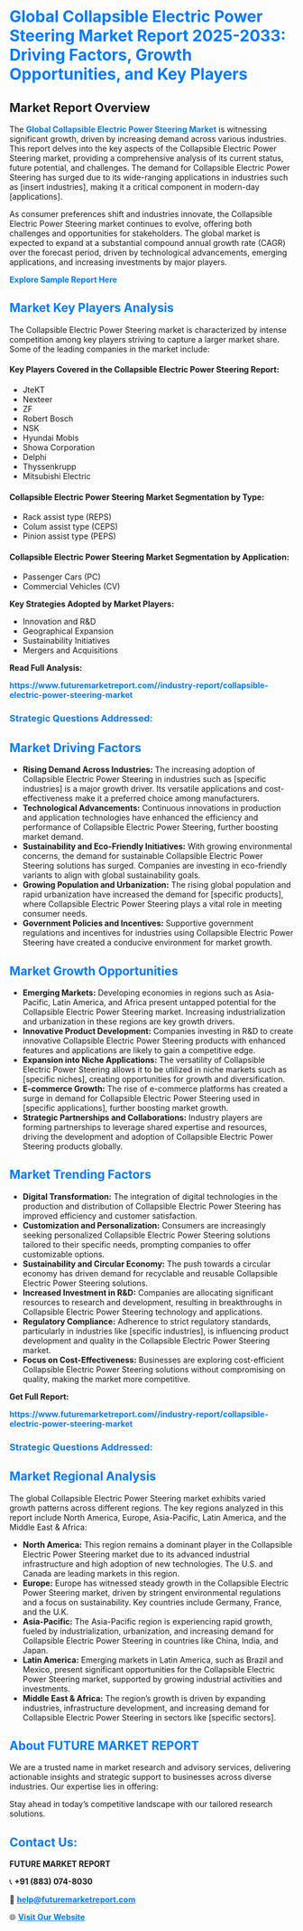 <h1 style="color: #007BFF;">Global Collapsible Electric Power Steering Market Report 2025-2033: Driving Factors, Growth Opportunities, and Key Players</h1>

<section id="overview">
<h2>Market Report Overview</h2>
<p>The <a href="https://www.futuremarketreport.com//industry-report/collapsible-electric-power-steering-market" style="color: #007BFF; text-decoration: none;"><strong>Global Collapsible Electric Power Steering Market</strong></a> is witnessing significant growth, driven by increasing demand across various industries. This report delves into the key aspects of the Collapsible Electric Power Steering market, providing a comprehensive analysis of its current status, future potential, and challenges. The demand for Collapsible Electric Power Steering has surged due to its wide-ranging applications in industries such as [insert industries], making it a critical component in modern-day [applications].</p>
<p>As consumer preferences shift and industries innovate, the Collapsible Electric Power Steering market continues to evolve, offering both challenges and opportunities for stakeholders. The global market is expected to expand at a substantial compound annual growth rate (CAGR) over the forecast period, driven by technological advancements, emerging applications, and increasing investments by major players.</p>
</section>

<section id="overview">
<p><a href="https://www.futuremarketreport.com//request-sample/reportId=53073" style="color: #007BFF; text-decoration: none;"><strong>Explore Sample Report Here</strong></a></p>
</section>

<section id="key-players">
<h2 style="color: #007BFF;">Market Key Players Analysis</h2>
<p>The Collapsible Electric Power Steering market is characterized by intense competition among key players striving to capture a larger market share. Some of the leading companies in the market include:</p>
<h4>Key Players Covered in the Collapsible Electric Power Steering Report:</h4>
<ul><li>JteKT</li><li>Nexteer</li><li>ZF</li><li>Robert Bosch</li><li>NSK</li><li>Hyundai Mobis</li><li>Showa Corporation</li><li>Delphi</li><li>Thyssenkrupp</li><li>Mitsubishi Electric</li></ul>
<h4>Collapsible Electric Power Steering Market Segmentation by Type:</h4>
<ul><li>Rack assist type (REPS)</li><li>Colum assist type (CEPS)</li><li>Pinion assist type (PEPS)</li></ul>

<h4>Collapsible Electric Power Steering Market Segmentation by Application:</h4>
<ul><li>Passenger Cars (PC)</li><li>Commercial Vehicles (CV)</li></ul>
<p><strong>Key Strategies Adopted by Market Players:</strong></p>
<ul>
<li>Innovation and R&D</li>
<li>Geographical Expansion</li>
<li>Sustainability Initiatives</li>
<li>Mergers and Acquisitions</li>
</ul>
</section>

<section>
<p><strong>Read Full Analysis: </strong></p><a href="https://www.futuremarketreport.com//industry-report/collapsible-electric-power-steering-market" style="color: #007BFF; text-decoration: none;"><strong>https://www.futuremarketreport.com//industry-report/collapsible-electric-power-steering-market</strong></a>
<h3 style="color: #007BFF;">Strategic Questions Addressed:</h3>
</section>

<section id="driving-factors">
<h2 style="color: #007BFF;">Market Driving Factors</h2>
<ul>
<li><strong>Rising Demand Across Industries:</strong> The increasing adoption of Collapsible Electric Power Steering in industries such as [specific industries] is a major growth driver. Its versatile applications and cost-effectiveness make it a preferred choice among manufacturers.</li>
<li><strong>Technological Advancements:</strong> Continuous innovations in production and application technologies have enhanced the efficiency and performance of Collapsible Electric Power Steering, further boosting market demand.</li>
<li><strong>Sustainability and Eco-Friendly Initiatives:</strong> With growing environmental concerns, the demand for sustainable Collapsible Electric Power Steering solutions has surged. Companies are investing in eco-friendly variants to align with global sustainability goals.</li>
<li><strong>Growing Population and Urbanization:</strong> The rising global population and rapid urbanization have increased the demand for [specific products], where Collapsible Electric Power Steering plays a vital role in meeting consumer needs.</li>
<li><strong>Government Policies and Incentives:</strong> Supportive government regulations and incentives for industries using Collapsible Electric Power Steering have created a conducive environment for market growth.</li>
</ul>
</section>

<section id="growth-opportunities">
<h2 style="color: #007BFF;">Market Growth Opportunities</h2>
<ul>
<li><strong>Emerging Markets:</strong> Developing economies in regions such as Asia-Pacific, Latin America, and Africa present untapped potential for the Collapsible Electric Power Steering market. Increasing industrialization and urbanization in these regions are key growth drivers.</li>
<li><strong>Innovative Product Development:</strong> Companies investing in R&D to create innovative Collapsible Electric Power Steering products with enhanced features and applications are likely to gain a competitive edge.</li>
<li><strong>Expansion into Niche Applications:</strong> The versatility of Collapsible Electric Power Steering allows it to be utilized in niche markets such as [specific niches], creating opportunities for growth and diversification.</li>
<li><strong>E-commerce Growth:</strong> The rise of e-commerce platforms has created a surge in demand for Collapsible Electric Power Steering used in [specific applications], further boosting market growth.</li>
<li><strong>Strategic Partnerships and Collaborations:</strong> Industry players are forming partnerships to leverage shared expertise and resources, driving the development and adoption of Collapsible Electric Power Steering products globally.</li>
</ul>
</section>

<section id="trending-factors">
<h2 style="color: #007BFF;">Market Trending Factors</h2>
<ul>
<li><strong>Digital Transformation:</strong> The integration of digital technologies in the production and distribution of Collapsible Electric Power Steering has improved efficiency and customer satisfaction.</li>
<li><strong>Customization and Personalization:</strong> Consumers are increasingly seeking personalized Collapsible Electric Power Steering solutions tailored to their specific needs, prompting companies to offer customizable options.</li>
<li><strong>Sustainability and Circular Economy:</strong> The push towards a circular economy has driven demand for recyclable and reusable Collapsible Electric Power Steering solutions.</li>
<li><strong>Increased Investment in R&D:</strong> Companies are allocating significant resources to research and development, resulting in breakthroughs in Collapsible Electric Power Steering technology and applications.</li>
<li><strong>Regulatory Compliance:</strong> Adherence to strict regulatory standards, particularly in industries like [specific industries], is influencing product development and quality in the Collapsible Electric Power Steering market.</li>
<li><strong>Focus on Cost-Effectiveness:</strong> Businesses are exploring cost-efficient Collapsible Electric Power Steering solutions without compromising on quality, making the market more competitive.</li>
</ul>
</section>

<section>
<p><strong>Get Full Report: </strong></p><a href="https://www.futuremarketreport.com//industry-report/collapsible-electric-power-steering-market" style="color: #007BFF; text-decoration: none;"><strong>https://www.futuremarketreport.com//industry-report/collapsible-electric-power-steering-market</strong></a>
<h3 style="color: #007BFF;">Strategic Questions Addressed:</h3>
</section>


<section id="regional-analysis">
<h2 style="color: #007BFF;">Market Regional Analysis</h2>
<p>The global Collapsible Electric Power Steering market exhibits varied growth patterns across different regions. The key regions analyzed in this report include North America, Europe, Asia-Pacific, Latin America, and the Middle East & Africa:</p>
<ul>
<li><strong>North America:</strong> This region remains a dominant player in the Collapsible Electric Power Steering market due to its advanced industrial infrastructure and high adoption of new technologies. The U.S. and Canada are leading markets in this region.</li>
<li><strong>Europe:</strong> Europe has witnessed steady growth in the Collapsible Electric Power Steering market, driven by stringent environmental regulations and a focus on sustainability. Key countries include Germany, France, and the U.K.</li>
<li><strong>Asia-Pacific:</strong> The Asia-Pacific region is experiencing rapid growth, fueled by industrialization, urbanization, and increasing demand for Collapsible Electric Power Steering in countries like China, India, and Japan.</li>
<li><strong>Latin America:</strong> Emerging markets in Latin America, such as Brazil and Mexico, present significant opportunities for the Collapsible Electric Power Steering market, supported by growing industrial activities and investments.</li>
<li><strong>Middle East & Africa:</strong> The region’s growth is driven by expanding industries, infrastructure development, and increasing demand for Collapsible Electric Power Steering in sectors like [specific sectors].</li>
</ul>
</section>

<footer>
<h2 style="color: #007BFF;">About FUTURE MARKET REPORT</h2>
<p>We are a trusted name in market research and advisory services, delivering actionable insights and strategic support to businesses across diverse industries. Our expertise lies in offering:</p>

<p>Stay ahead in today’s competitive landscape with our tailored research solutions.</p>

<h2 style="color: #007BFF;">Contact Us:</h2>
<p><strong>FUTURE MARKET REPORT</strong></p>
<p>📞 <strong>+91 (883) 074-8030</strong></p>
<p>📧 <strong><a href="mailto:help@futuremarketreport.com" style="color: #007BFF;">help@futuremarketreport.com</a></strong></p>
<p>🌐 <strong><a href="https://www.futuremarketreport.com/" style="color: #007BFF;">Visit Our Website</a></strong></p>
</footer>